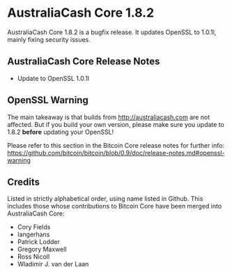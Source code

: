 # AustraliaCash Core 1.8.2

AustraliaCash Core 1.8.2 is a bugfix release. It updates OpenSSL to 1.0.1l, mainly fixing security issues.

## AustraliaCash Core Release Notes

* Update to OpenSSL 1.0.1l


## OpenSSL Warning

The main takeaway is that builds from http://australiacash.com are not affected. But if you build your own version,
please make sure you update to 1.8.2 **before** updating your OpenSSL!

Please refer to this section in the Bitcoin Core release notes for further info: https://github.com/bitcoin/bitcoin/blob/0.9/doc/release-notes.md#openssl-warning


## Credits

Listed in strictly alphabetical order, using name listed in Github. This
includes those whose contributions to Bitcoin Core have been merged
into AustraliaCash Core:

* Cory Fields
* langerhans
* Patrick Lodder
* Gregory Maxwell
* Ross Nicoll
* Wladimir J. van der Laan
